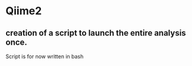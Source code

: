 # Qiime2

## creation of a script to launch the entire analysis once. 

Script is for now written in bash
